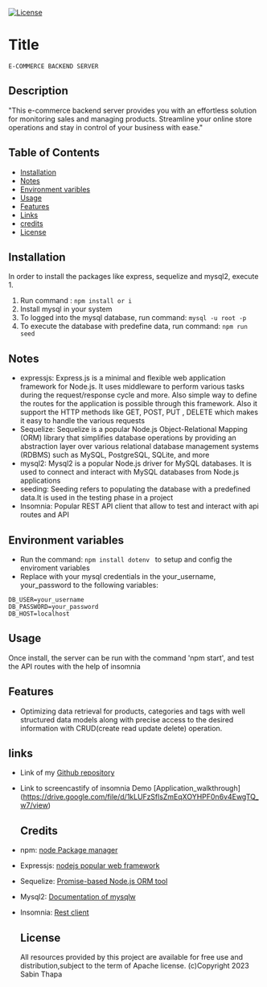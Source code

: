  [![License](https://img.shields.io/badge/License-Apache_2.0-blue.svg)](https://opensource.org/licenses/Apache-2.0)
  # Title
    E-COMMERCE BACKEND SERVER
  
  ## Description
   "This e-commerce backend server provides you with an effortless solution for monitoring sales and managing products. Streamline your online store operations and stay in control of your business with ease."
  
  ## Table of Contents
  
  - [Installation](#Installation)
  - [Notes](#Notes)
  - [Environment varibles](#Environment-variables)
  - [Usage](#usage)
  - [Features](#features)
  - [Links](#links)
  - [credits](#credits)
  - [License](#license)
  
  ## Installation

  In order to install the packages like express, sequelize and mysql2, execute 1.
  1. Run command : ```npm install or i```
  2. Install mysql in your system
  3. To logged into the mysql database, run command: ```mysql -u root -p```
  4. To execute the database with predefine data, run command: ``` npm run seed ```

  ## Notes

- expressjs: Express.js is a minimal and flexible web application framework for Node.js. It uses middleware to perform various tasks during the request/response cycle and more. Also simple way to define the routes for the application is possible through this framework. Also it support the HTTP methods like GET, POST, PUT , DELETE which makes it easy to handle the various requests
- Sequelize: Sequelize is a popular Node.js Object-Relational Mapping (ORM) library that simplifies database operations by providing an abstraction layer over various relational database management systems (RDBMS) such as MySQL, PostgreSQL, SQLite, and more
- mysql2: Mysql2 is a popular Node.js driver for MySQL databases. It is used to connect and interact with MySQL databases from Node.js applications
- seeding: Seeding refers to populating the database with a predefined data.It is used in the testing phase in a project
- Insomnia: Popular REST API client that allow to test and interact with api routes and API

## Environment variables

- Run the command: ```npm install dotenv ``` to setup and config the enviroment variables
- Replace with your mysql credentials in the your_username, your_password to the following variables:
```
DB_USER=your_username
DB_PASSWORD=your_password
DB_HOST=localhost
```
## Usage

Once install, the server can be run with the command 'npm start', and test the API routes with the help of insomnia

 ## Features
-   Optimizing data retrieval for products, categories and tags with well structured data models along with precise access to the desired information with CRUD(create read update delete) operation.

  ## links
- Link of my [Github repository](https://github.com/Sabinkthapa/E-Commerce_BackendSever.git)
- Link to screencastify of insomnia Demo [Application_walkthrough] (https://drive.google.com/file/d/1kLUFzSflsZmEqXOYHPF0n6v4EwgTQ_w7/view)

  ## Credits
- npm: [node Package manager](https://www.npmjs.com)
- Expressjs: [nodejs popular web framework](https://expressjs.com)
- Sequelize: [Promise-based Node.js ORM tool](https://www.npmjs.com/package/sequelize)
- Mysql2: [Documentation of mysqlw](https://www.npmjs.com/package/mysql2)
- Insomnia: [Rest client](https://insomnia.rest/)

  ## License
   All resources provided by this project are available for free use and distribution,subject to the term of Apache license.
                                      (c)Copyright 2023 Sabin Thapa